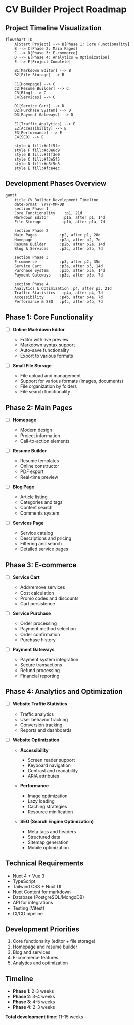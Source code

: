 # CV Builder Project Roadmap

## Project Timeline Visualization

```mermaid
flowchart TD
    A[Start Project] --> B[Phase 1: Core Functionality]
    B --> C[Phase 2: Main Pages]
    C --> D[Phase 3: E-commerce]
    D --> E[Phase 4: Analytics & Optimization]
    E --> F[Project Complete]
    
    B1[Markdown Editor] --> B
    B2[File Storage] --> B
    
    C1[Homepage] --> C
    C2[Resume Builder] --> C
    C3[Blog] --> C
    C4[Services] --> C
    
    D1[Service Cart] --> D
    D2[Purchase System] --> D
    D3[Payment Gateways] --> D
    
    E1[Traffic Analytics] --> E
    E2[Accessibility] --> E
    E3[Performance] --> E
    E4[SEO] --> E
    
    style A fill:#e1f5fe
    style F fill:#c8e6c9
    style B fill:#fff3e0
    style C fill:#f3e5f5
    style D fill:#e8f5e8
    style E fill:#fce4ec
```

## Development Phases Overview

```mermaid
gantt
    title CV Builder Development Timeline
    dateFormat  YYYY-MM-DD
    section Phase 1
    Core Functionality    :p1, 21d
    Markdown Editor      :p1a, after p1, 14d
    File Storage         :p1b, after p1a, 7d
    
    section Phase 2
    Main Pages          :p2, after p1, 28d
    Homepage            :p2a, after p2, 7d
    Resume Builder      :p2b, after p2a, 14d
    Blog & Services     :p2c, after p2b, 7d
    
    section Phase 3
    E-commerce          :p3, after p2, 35d
    Service Cart        :p3a, after p3, 14d
    Purchase System     :p3b, after p3a, 14d
    Payment Gateways    :p3c, after p3b, 7d
    
    section Phase 4
    Analytics & Optimization :p4, after p3, 21d
    Traffic Statistics   :p4a, after p4, 7d
    Accessibility       :p4b, after p4a, 7d
    Performance & SEO   :p4c, after p4b, 7d
```

## Phase 1: Core Functionality
- [ ] **Online Markdown Editor**
  - Editor with live preview
  - Markdown syntax support
  - Auto-save functionality
  - Export to various formats

- [ ] **Small File Storage**
  - File upload and management
  - Support for various formats (images, documents)
  - File organization by folders
  - File search functionality

## Phase 2: Main Pages
- [ ] **Homepage**
  - Modern design
  - Project information
  - Call-to-action elements

- [ ] **Resume Builder**
  - Resume templates
  - Online constructor
  - PDF export
  - Real-time preview

- [ ] **Blog Page**
  - Article listing
  - Categories and tags
  - Content search
  - Comments system

- [ ] **Services Page**
  - Service catalog
  - Descriptions and pricing
  - Filtering and search
  - Detailed service pages

## Phase 3: E-commerce
- [ ] **Service Cart**
  - Add/remove services
  - Cost calculation
  - Promo codes and discounts
  - Cart persistence

- [ ] **Service Purchase**
  - Order processing
  - Payment method selection
  - Order confirmation
  - Purchase history

- [ ] **Payment Gateways**
  - Payment system integration
  - Secure transactions
  - Refund processing
  - Financial reporting

## Phase 4: Analytics and Optimization
- [ ] **Website Traffic Statistics**
  - Traffic analytics
  - User behavior tracking
  - Conversion tracking
  - Reports and dashboards

- [ ] **Website Optimization**
  - **Accessibility**
    - Screen reader support
    - Keyboard navigation
    - Contrast and readability
    - ARIA attributes

  - **Performance**
    - Image optimization
    - Lazy loading
    - Caching strategies
    - Resource minification

  - **SEO (Search Engine Optimization)**
    - Meta tags and headers
    - Structured data
    - Sitemap generation
    - Mobile optimization

## Technical Requirements
- Nuxt 4 + Vue 3
- TypeScript
- Tailwind CSS + Nuxt UI
- Nuxt Content for markdown
- Database (PostgreSQL/MongoDB)
- API for integrations
- Testing (Vitest)
- CI/CD pipeline

## Development Priorities
1. Core functionality (editor + file storage)
2. Homepage and resume builder
3. Blog and services
4. E-commerce features
5. Analytics and optimization

## Timeline
- **Phase 1**: 2-3 weeks
- **Phase 2**: 3-4 weeks
- **Phase 3**: 4-5 weeks
- **Phase 4**: 2-3 weeks

**Total development time**: 11-15 weeks 